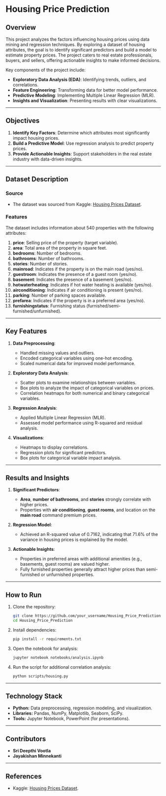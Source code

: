 # Housing Price Prediction

## Overview

This project analyzes the factors influencing housing prices using data mining and regression techniques. By exploring a dataset of housing attributes, the goal is to identify significant predictors and build a model to estimate property prices. The project caters to real estate professionals, buyers, and sellers, offering actionable insights to make informed decisions.

Key components of the project include:
- **Exploratory Data Analysis (EDA)**: Identifying trends, outliers, and correlations.
- **Feature Engineering**: Transforming data for better model performance.
- **Predictive Modeling**: Implementing Multiple Linear Regression (MLR).
- **Insights and Visualization**: Presenting results with clear visualizations.

---

## Objectives

1. **Identify Key Factors**: Determine which attributes most significantly impact housing prices.
2. **Build a Predictive Model**: Use regression analysis to predict property prices.
3. **Provide Actionable Insights**: Support stakeholders in the real estate industry with data-driven insights.

---

## Dataset Description

### Source
- The dataset was sourced from Kaggle: [Housing Prices Dataset](https://www.kaggle.com/datasets/yasserh/housing-prices-dataset).

### Features
The dataset includes information about 540 properties with the following attributes:
1. **price**: Selling price of the property (target variable).
2. **area**: Total area of the property in square feet.
3. **bedrooms**: Number of bedrooms.
4. **bathrooms**: Number of bathrooms.
5. **stories**: Number of stories.
6. **mainroad**: Indicates if the property is on the main road (yes/no).
7. **guestroom**: Indicates the presence of a guest room (yes/no).
8. **basement**: Indicates the presence of a basement (yes/no).
9. **hotwaterheating**: Indicates if hot water heating is available (yes/no).
10. **airconditioning**: Indicates if air conditioning is present (yes/no).
11. **parking**: Number of parking spaces available.
12. **prefarea**: Indicates if the property is in a preferred area (yes/no).
13. **furnishingstatus**: Furnishing status (furnished/semi-furnished/unfurnished).

---

## Key Features

1. **Data Preprocessing**:
   - Handled missing values and outliers.
   - Encoded categorical variables using one-hot encoding.
   - Scaled numerical data for improved model performance.

2. **Exploratory Data Analysis**:
   - Scatter plots to examine relationships between variables.
   - Box plots to analyze the impact of categorical variables on prices.
   - Correlation heatmaps for both numerical and binary categorical variables.

3. **Regression Analysis**:
   - Applied Multiple Linear Regression (MLR).
   - Assessed model performance using R-squared and residual analysis.

4. **Visualizations**:
   - Heatmaps to display correlations.
   - Regression plots for significant predictors.
   - Box plots for categorical variable impact analysis.

---

## Results and Insights

1. **Significant Predictors**:
   - **Area**, **number of bathrooms**, and **stories** strongly correlate with higher prices.
   - Properties with **air conditioning**, **guest rooms**, and location on the **main road** command premium prices.

2. **Regression Model**:
   - Achieved an R-squared value of 0.7162, indicating that 71.6% of the variance in housing prices is explained by the model.

3. **Actionable Insights**:
   - Properties in preferred areas with additional amenities (e.g., basements, guest rooms) are valued higher.
   - Fully furnished properties generally attract higher prices than semi-furnished or unfurnished properties.

---

## How to Run

1. Clone the repository:
   ```bash
   git clone https://github.com/your_username/Housing_Price_Prediction.git
   cd Housing_Price_Prediction

2. Install dependencies:
   ```bash
   pip install -r requirements.txt

3. Open the notebook for analysis:
   ```bash
   jupyter notebook notebooks/analysis.ipynb

4. Run the script for additional correlation analysis:
   ```bash
   python scripts/housing.py

---

## Technology Stack
- **Python:** Data preprocessing, regression modeling, and visualization.
- **Libraries:** Pandas, NumPy, Matplotlib, Seaborn, SciPy.
- **Tools:** Jupyter Notebook, PowerPoint (for presentations).

---

## Contributors
- **Sri Deepthi Vootla**
- **Jayakishan Minnekanti**

---

## References
- Kaggle: [Housing Prices Dataset](https://www.kaggle.com/datasets/yasserh/housing-prices-dataset).
